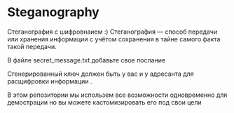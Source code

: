 # Steganography

Стеганография с шифровнаием :)
Стеганогра́фия — способ передачи или хранения информации с учётом сохранения в тайне самого факта такой передачи.

В файле secret_message.txt добавьте свое послание 


Сгенерированный ключ должен быть у вас и у адресанта для расщифровки информации . 

В этом репозитории мы использем все возможности одновременно для демострации но вы можете кастомизировать его под свои цели 
